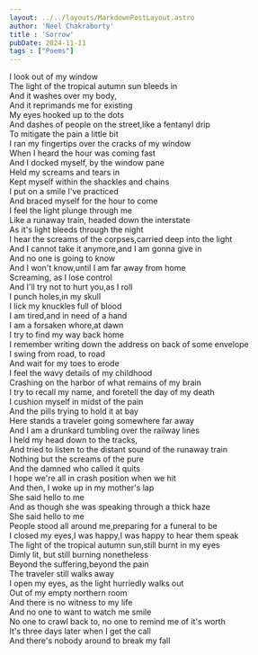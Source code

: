 ```yaml
---
layout: ../../layouts/MarkdownPostLayout.astro
author: 'Neel Chakraborty'
title : 'Sorrow'
pubDate: 2024-11-11
tags : ["Poems"]
---
```


I look out of my window\
The light of the tropical autumn sun bleeds in\
And it washes over my body,\
And it reprimands me for existing\
My eyes hooked up to the dots \
And dashes of people on the street,like a fentanyl drip\
To mitigate the pain a little bit\
I ran my fingertips over the cracks of my window\
When I heard the hour was coming fast\
And I docked myself, by the window pane\
Held my screams and tears in\
Kept myself within the shackles and chains\
I put on a smile I've practiced\
And braced myself for the hour to come\
I feel the light plunge through me\
Like a runaway train, headed down the interstate \
As it's light bleeds through the night\
I hear the screams of the corpses,carried deep into the light\
And I cannot take it anymore,and I am gonna give in\
And no one is going to know\
And I won't know,until I am far away from home\
Screaming, as I lose control\
And I'll try not to hurt you,as I roll \
I punch holes,in my skull\
I lick my knuckles full of blood \
I am tired,and in need of a hand\
I am a forsaken whore,at dawn\
I try to find my way back home\
I remember writing down the address on back of some envelope \
I swing from road, to road\
And wait for my toes to erode\
I feel the wavy details of my childhood\
Crashing on the harbor of what remains of my brain \
I try to recall my name, and foretell the day of my death\
I cushion myself in midst of the pain\
And the pills trying to hold it at bay\
Here stands a traveler going somewhere far away\
And I am a drunkard tumbling over the railway lines\
I held my head down to the tracks,\
And tried to listen to the distant sound of the runaway train\
Nothing but the screams of the pure\
And the damned who called it quits \
I hope we're all in crash position when we hit\
And then, I woke up in my mother's lap\
She said hello to me\
And as though she was speaking through a thick haze\
She said hello to me\
People stood all around me,preparing for a funeral to be\
I closed my eyes,I was happy,I was happy to hear them speak\
The light of the tropical autumn sun,still burnt in my eyes\
Dimly lit, but still burning nonetheless\
Beyond the suffering,beyond the pain\
The traveler still walks away\
I open my eyes, as the light hurriedly walks out\
Out of my empty northern room\
And there is no witness to my life\
And no one to want to watch me smile\
No one to crawl back to, no one to remind me of it's worth\
It's three days later when I get the call\
And there's nobody around to break my fall